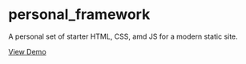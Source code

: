 # personal_framework
A personal set of starter HTML, CSS, amd JS for a modern static site.

[View Demo](https://eirean.github.io/personal_framework)